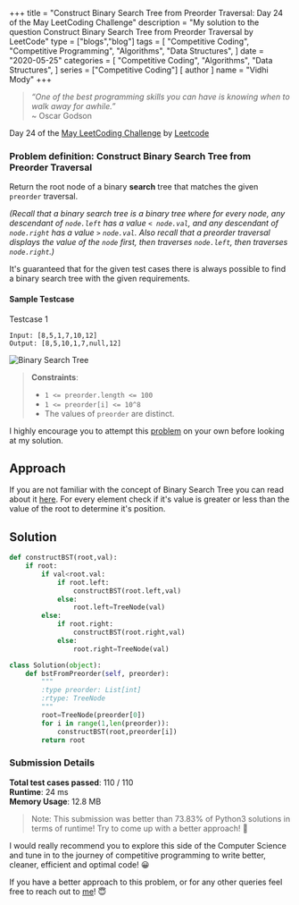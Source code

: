 +++
title = "Construct Binary Search Tree from Preorder Traversal: Day 24 of the May LeetCoding Challenge"
description = "My solution to the question Construct Binary Search Tree from Preorder Traversal by LeetCode"
type = ["blogs","blog"]
tags = [
    "Competitive Coding",
    "Competitive Programming",
    "Algorithms",
    "Data Structures",
]
date = "2020-05-25"
categories = [
    "Competitive Coding",
    "Algorithms",
    "Data Structures",
]
series = ["Competitive Coding"]
[ author ]
  name = "Vidhi Mody"
+++

> *“One of the best programming skills you can have is knowing when to walk away for awhile.”*\
> ~ Oscar Godson

Day 24 of the [May LeetCoding Challenge](https://leetcode.com/explore/featured/card/may-leetcoding-challenge/) by [Leetcode](https://leetcode.com/)

### Problem definition: Construct Binary Search Tree from Preorder Traversal

Return the root node of a binary **search** tree that matches the given `preorder` traversal.

*(Recall that a binary search tree is a binary tree where for every node, any descendant of `node.left` has a value `< node.val`, and any descendant of `node.right` has a value `>` `node.val`.  Also recall that a preorder traversal displays the value of the `node` first, then traverses `node.left`, then traverses `node.right`.)*

It's guaranteed that for the given test cases there is always possible to find a binary search tree with the given requirements.

#### Sample Testcase 

Testcase 1

``` 
Input: [8,5,1,7,10,12]
Output: [8,5,10,1,7,null,12]
```
![Binary Search Tree](/img/BST.PNG) 

> **Constraints**:
>   - `1 <= preorder.length <= 100`
>   - `1 <= preorder[i] <= 10^8`
>   - The values of `preorder` are distinct.

I highly encourage you to attempt this [problem](https://leetcode.com/explore/challenge/card/may-leetcoding-challenge/537/week-4-may-22nd-may-28th/) on your own before looking at my solution.

## Approach

If you are not familiar with the concept of Binary Search Tree you can read about it [here](https://www.geeksforgeeks.org/binary-search-tree-data-structure/). For every element check if it's value is greater or less than the value of the root to determine it's position.

## Solution

```python
def constructBST(root,val):
    if root:
        if val<root.val:
            if root.left:
                constructBST(root.left,val)
            else:
                root.left=TreeNode(val)
        else:
            if root.right:
                constructBST(root.right,val)
            else:
                root.right=TreeNode(val)

class Solution(object):
    def bstFromPreorder(self, preorder):
        """
        :type preorder: List[int]
        :rtype: TreeNode
        """
        root=TreeNode(preorder[0])
        for i in range(1,len(preorder)):
            constructBST(root,preorder[i])
        return root
```

### Submission Details

**Total test cases passed**: 110 / 110 \
**Runtime**: 24 ms \
**Memory Usage**: 12.8 MB 

>Note: This submission was better than 73.83% of Python3 solutions in terms of runtime! Try to come up with a better approach! :new_moon_with_face:

I would really recommend you to explore this side of the Computer Science and tune in to the journey of competitive programming to write better, cleaner, efficient and optimal code! :grinning:

If you have a better approach to this problem, or for any other queries feel free to reach out to [me](https://www.linkedin.com/in/vidhi-mody-21629a150)! :innocent:
